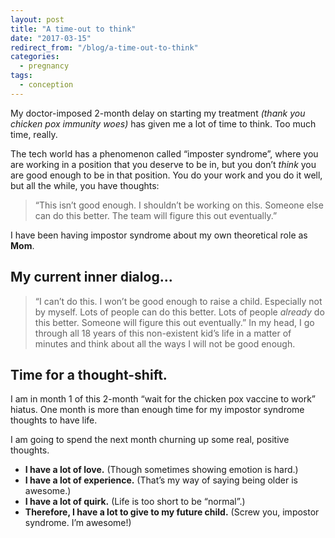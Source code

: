 ```yaml
---
layout: post
title: "A time-out to think"
date: "2017-03-15"
redirect_from: "/blog/a-time-out-to-think"
categories:
  - pregnancy
tags:
  - conception
---
```


My doctor-imposed 2-month delay on starting my treatment _(thank you chicken pox immunity woes)_ has given me a lot of time to think. Too much time, really.

The tech world has a phenomenon called “imposter syndrome”, where you are working in a position that you deserve to be in, but you don’t _think_ you are good enough to be in that position. You do your work and you do it well, but all the while, you have thoughts:

> “This isn’t good enough. I shouldn’t be working on this. Someone else can do this better. The team will figure this out eventually.”

I have been having impostor syndrome about my own theoretical role as **Mom**.

## My current inner dialog...

> “I can’t do this. I won’t be good enough to raise a child. Especially not by myself. Lots of people can do this better. Lots of people _already_ do this better. Someone will figure this out eventually.”
In my head, I go through all 18 years of this non-existent kid’s life in a matter of minutes and think about all the ways I will not be good enough.

## Time for a thought-shift.

I am in month 1 of this 2-month “wait for the chicken pox vaccine to work” hiatus. One month is more than enough time for my impostor syndrome thoughts to have life.

I am going to spend the next month churning up some real, positive thoughts.

* **I have a lot of love.** (Though sometimes showing emotion is hard.)
* **I have a lot of experience.** (That’s my way of saying being older is awesome.)
* **I have a lot of quirk.** (Life is too short to be “normal”.)
* **Therefore, I have a lot to give to my future child.** (Screw you, impostor syndrome. I’m awesome!)
